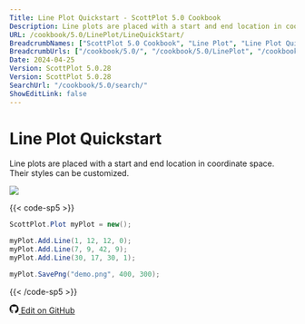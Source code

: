 ```yaml
---
Title: Line Plot Quickstart - ScottPlot 5.0 Cookbook
Description: Line plots are placed with a start and end location in coordinate space. Their styles can be customized.
URL: /cookbook/5.0/LinePlot/LineQuickStart/
BreadcrumbNames: ["ScottPlot 5.0 Cookbook", "Line Plot", "Line Plot Quickstart"]
BreadcrumbUrls: ["/cookbook/5.0/", "/cookbook/5.0/LinePlot", "/cookbook/5.0/LinePlot/LineQuickStart"]
Date: 2024-04-25
Version: ScottPlot 5.0.28
Version: ScottPlot 5.0.28
SearchUrl: "/cookbook/5.0/search/"
ShowEditLink: false
---
```


# Line Plot Quickstart


Line plots are placed with a start and end location in coordinate space. Their styles can be customized.

[![](/cookbook/5.0/images/LineQuickStart.png?240425082609)](/cookbook/5.0/images/LineQuickStart.png?240425082609)

{{< code-sp5 >}}

```cs
ScottPlot.Plot myPlot = new();

myPlot.Add.Line(1, 12, 12, 0);
myPlot.Add.Line(7, 9, 42, 9);
myPlot.Add.Line(30, 17, 30, 1);

myPlot.SavePng("demo.png", 400, 300);

```

{{< /code-sp5 >}}

<a href='https://github.com/ScottPlot/ScottPlot/blob/main/src/ScottPlot5/ScottPlot5%20Cookbook/Recipes/PlotTypes/Line.cs'><svg xmlns="http://www.w3.org/2000/svg" width="16" height="16" fill="currentColor" class="mb-1 bi bi-github" viewBox="0 0 16 16">
  <path d="M8 0C3.58 0 0 3.58 0 8c0 3.54 2.29 6.53 5.47 7.59.4.07.55-.17.55-.38 0-.19-.01-.82-.01-1.49-2.01.37-2.53-.49-2.69-.94-.09-.23-.48-.94-.82-1.13-.28-.15-.68-.52-.01-.53.63-.01 1.08.58 1.23.82.72 1.21 1.87.87 2.33.66.07-.52.28-.87.51-1.07-1.78-.2-3.64-.89-3.64-3.95 0-.87.31-1.59.82-2.15-.08-.2-.36-1.02.08-2.12 0 0 .67-.21 2.2.82.64-.18 1.32-.27 2-.27s1.36.09 2 .27c1.53-1.04 2.2-.82 2.2-.82.44 1.1.16 1.92.08 2.12.51.56.82 1.27.82 2.15 0 3.07-1.87 3.75-3.65 3.95.29.25.54.73.54 1.48 0 1.07-.01 1.93-.01 2.2 0 .21.15.46.55.38A8.01 8.01 0 0 0 16 8c0-4.42-3.58-8-8-8"/>
</svg> Edit on GitHub</a>

